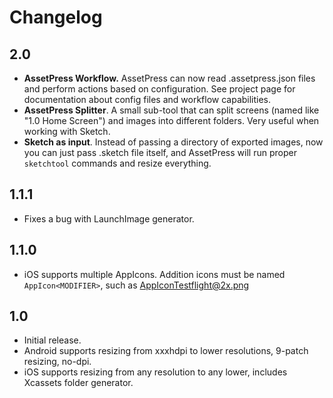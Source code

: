 # Changelog

## 2.0

* **AssetPress Workflow.** AssetPress can now read .assetpress.json files and perform actions based on configuration. See project page for documentation about config files and workflow capabilities.
* **AssetPress Splitter**. A small sub-tool that can split screens (named like "1.0 Home Screen") and images into different folders. Very useful when working with Sketch.
* **Sketch as input**. Instead of passing a directory of exported images, now you can just pass .sketch file itself, and AssetPress will run proper `sketchtool` commands and resize everything.

## 1.1.1

* Fixes a bug with LaunchImage generator.

## 1.1.0

* iOS supports multiple AppIcons. Addition icons must be named `AppIcon<MODIFIER>`, such as AppIconTestflight@2x.png

## 1.0

* Initial release.
* Android supports resizing from xxxhdpi to lower resolutions, 9-patch resizing, no-dpi.
* iOS supports resizing from any resolution to any lower, includes Xcassets folder generator.
